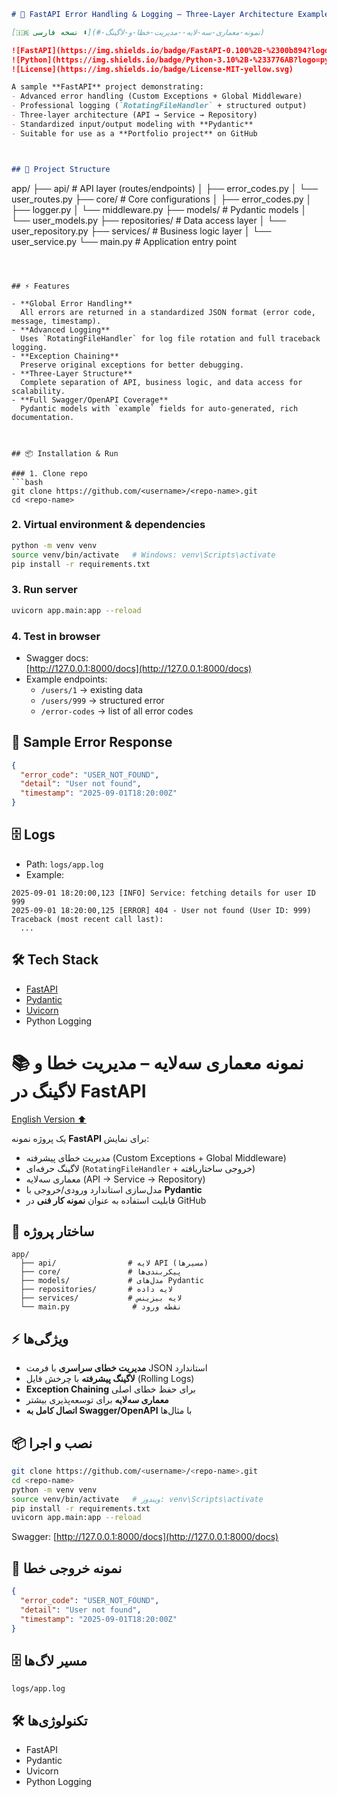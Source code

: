 

```markdown
# 🚀 FastAPI Error Handling & Logging – Three-Layer Architecture Example

[🇮🇷 نسخه فارسی ⬇](#-نمونه-معماری-سه-لایه--مدیریت-خطا-و-لاگینگ)

![FastAPI](https://img.shields.io/badge/FastAPI-0.100%2B-%2300b894?logo=fastapi)
![Python](https://img.shields.io/badge/Python-3.10%2B-%233776AB?logo=python)
![License](https://img.shields.io/badge/License-MIT-yellow.svg)

A sample **FastAPI** project demonstrating:
- Advanced error handling (Custom Exceptions + Global Middleware)
- Professional logging (`RotatingFileHandler` + structured output)
- Three-layer architecture (API → Service → Repository)
- Standardized input/output modeling with **Pydantic**
- Suitable for use as a **Portfolio project** on GitHub



## 📂 Project Structure

```
app/
  ├── api/                # API layer (routes/endpoints)
  │   ├── error_codes.py
  │   └── user_routes.py
  ├── core/               # Core configurations
  │   ├── error_codes.py
  │   ├── logger.py
  │   └── middleware.py
  ├── models/             # Pydantic models
  │   └── user_models.py
  ├── repositories/       # Data access layer
  │   └── user_repository.py
  ├── services/           # Business logic layer
  │   └── user_service.py
  └── main.py             # Application entry point
```



## ⚡ Features

- **Global Error Handling**  
  All errors are returned in a standardized JSON format (error code, message, timestamp).
- **Advanced Logging**  
  Uses `RotatingFileHandler` for log file rotation and full traceback logging.
- **Exception Chaining**  
  Preserve original exceptions for better debugging.
- **Three-Layer Structure**  
  Complete separation of API, business logic, and data access for scalability.
- **Full Swagger/OpenAPI Coverage**  
  Pydantic models with `example` fields for auto-generated, rich documentation.



## 📦 Installation & Run

### 1. Clone repo
```bash
git clone https://github.com/<username>/<repo-name>.git
cd <repo-name>
```

### 2. Virtual environment & dependencies
```bash
python -m venv venv
source venv/bin/activate   # Windows: venv\Scripts\activate
pip install -r requirements.txt
```

### 3. Run server
```bash
uvicorn app.main:app --reload
```

### 4. Test in browser
- Swagger docs:  
  [http://127.0.0.1:8000/docs](http://127.0.0.1:8000/docs)  
- Example endpoints:  
  - `/users/1` → existing data  
  - `/users/999` → structured error  
  - `/error-codes` → list of all error codes



## 📄 Sample Error Response
```json
{
  "error_code": "USER_NOT_FOUND",
  "detail": "User not found",
  "timestamp": "2025-09-01T18:20:00Z"
}
```



## 🗄 Logs
- Path: `logs/app.log`
- Example:
```
2025-09-01 18:20:00,123 [INFO] Service: fetching details for user ID 999
2025-09-01 18:20:00,125 [ERROR] 404 - User not found (User ID: 999)
Traceback (most recent call last):
  ...
```



## 🛠 Tech Stack
- [FastAPI](https://fastapi.tiangolo.com)
- [Pydantic](https://docs.pydantic.dev)
- [Uvicorn](https://www.uvicorn.org)
- Python Logging







# 📚 نمونه معماری سه‌لایه – مدیریت خطا و لاگینگ در FastAPI

[English Version ⬆](#fastapi-error-handling--logging--three-layer-architecture-example)

یک پروژه نمونه **FastAPI** برای نمایش:
- مدیریت خطای پیشرفته (Custom Exceptions + Global Middleware)
- لاگینگ حرفه‌ای (`RotatingFileHandler` + خروجی ساختاریافته)
- معماری سه‌لایه (API → Service → Repository)
- مدل‌سازی استاندارد ورودی/خروجی با **Pydantic**
- قابلیت استفاده به عنوان **نمونه کار فنی** در GitHub



## 📂 ساختار پروژه

```
app/
  ├── api/                # لایه API (مسیرها)
  ├── core/               # پیکربندی‌ها
  ├── models/             # مدل‌های Pydantic
  ├── repositories/       # لایه داده
  ├── services/           # لایه بیزینس
  └── main.py              # نقطه ورود
```



## ⚡ ویژگی‌ها

- **مدیریت خطای سراسری** با فرمت JSON استاندارد
- **لاگینگ پیشرفته** با چرخش فایل (Rolling Logs)
- **Exception Chaining** برای حفظ خطای اصلی
- **معماری سه‌لایه** برای توسعه‌پذیری بیشتر
- **اتصال کامل به Swagger/OpenAPI** با مثال‌ها



## 📦 نصب و اجرا

```bash
git clone https://github.com/<username>/<repo-name>.git
cd <repo-name>
python -m venv venv
source venv/bin/activate   # ویندوز: venv\Scripts\activate
pip install -r requirements.txt
uvicorn app.main:app --reload
```

Swagger: [http://127.0.0.1:8000/docs](http://127.0.0.1:8000/docs)



## 📄 نمونه خروجی خطا

```json
{
  "error_code": "USER_NOT_FOUND",
  "detail": "User not found",
  "timestamp": "2025-09-01T18:20:00Z"
}
```



## 🗄 مسیر لاگ‌ها
`logs/app.log`



## 🛠 تکنولوژی‌ها
- FastAPI
- Pydantic
- Uvicorn
- Python Logging

